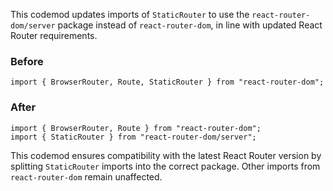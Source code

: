 

This codemod updates imports of `StaticRouter` to use the `react-router-dom/server` package instead of `react-router-dom`, in line with updated React Router requirements.

### Before

```tsx
import { BrowserRouter, Route, StaticRouter } from "react-router-dom";
```

### After

```tsx
import { BrowserRouter, Route } from "react-router-dom";
import { StaticRouter } from "react-router-dom/server";
```

This codemod ensures compatibility with the latest React Router version by splitting `StaticRouter` imports into the correct package. Other imports from `react-router-dom` remain unaffected.